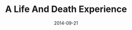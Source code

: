 ---
title: "A Life And Death Experience"
speaker: "Barry Gin"
date: "2014-09-21"
sermonUrl: "//35.190.93.184/sermons/20140921_sunday_pastor_barry_gin_a_life_and_death_exhortation.mp3"
---